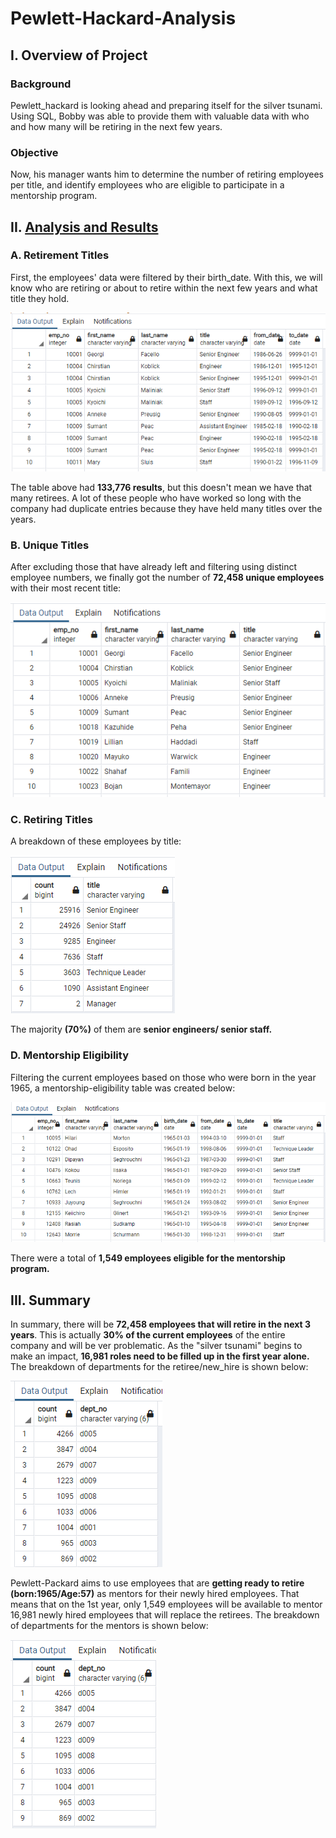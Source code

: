# Pewlett-Hackard-Analysis

## I. Overview of Project

### Background
Pewlett_hackard is looking ahead and preparing itself for the silver tsunami. Using SQL, Bobby was able to provide them with valuable data with who and how many will be retiring in the next few years. 

### Objective
Now, his manager wants him to determine the number of retiring employees per title, and identify employees who are eligible to participate in a mentorship program.



## II. [Analysis and Results](Queries/Employee_Database_challenge.sql)

### A. Retirement Titles
First, the employees' data were filtered by their birth_date. With this, we will know who are retiring or about to retire within the next few years and what title they hold. 

![](Pewlett-Hackard_Analysis_Folder/retirement_titles.PNG)

The table above had **133,776 results**, but this doesn't mean we have that many retirees. A lot of these people who have worked so long with the company had duplicate entries because they have held many titles over the years.


### B. Unique Titles

After excluding those that have already left and filtering using distinct employee numbers, we finally got the number of **72,458 unique employees** with their most recent title:

![](Pewlett-Hackard_Analysis_Folder/unique_titles.PNG)


### C. Retiring Titles

A breakdown of these employees by title:

![](Pewlett-Hackard_Analysis_Folder/retiring_titles.PNG)

The majority **(70%)** of them are **senior engineers/ senior staff.**


### D. Mentorship Eligibility

Filtering the current employees based on those who were born in the year 1965, a mentorship-eligibility table was created below:

![](Pewlett-Hackard_Analysis_Folder/mentorship_eligibility.PNG)

There were a total of **1,549 employees eligible for the mentorship program.**


## III. Summary

In summary, there will be **72,458 employees that will retire in the next 3 years**. This is actually **30% of the current employees** of the entire company and will be ver problematic. As the "silver tsunami" begins to make an impact, **16,981 roles need to be filled up in the first year alone.** The breakdown of departments for the retiree/new_hire is shown below:

![](Pewlett-Hackard_Analysis_Folder/first_year_dep.PNG)

Pewlett-Packard aims to use employees that are **getting ready to retire (born:1965/Age:57)** as mentors for their newly hired employees. That means that on the 1st year, only 1,549 employees will be available to mentor 16,981 newly hired employees that will replace the retirees. The breakdown of departments for the mentors is shown below:

![](Pewlett-Hackard_Analysis_Folder/mentor_dep.PNG)





